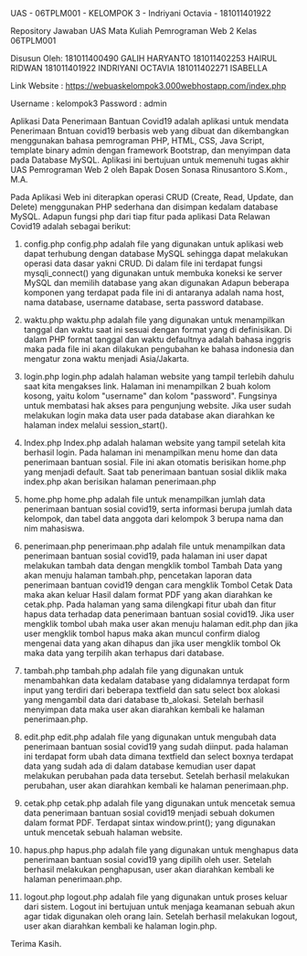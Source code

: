 UAS - 06TPLM001 - KELOMPOK 3 - Indriyani Octavia - 181011401922

Repository Jawaban UAS Mata Kuliah Pemrograman Web 2 Kelas 06TPLM001

Disusun Oleh:
181011400490 GALIH HARYANTO
181011402253 HAIRUL RIDWAN
181011401922 INDRIYANI OCTAVIA
181011402271 ISABELLA

Link Website : https://webuaskelompok3.000webhostapp.com/index.php

Username : kelompok3
Password : admin

Aplikasi Data Penerimaan Bantuan Covid19 adalah aplikasi untuk mendata Penerimaan Bntuan covid19 berbasis web yang dibuat dan dikembangkan menggunakan bahasa pemrograman PHP, HTML, CSS, Java Script, template binary admin dengan framework Bootstrap, dan menyimpan data pada Database MySQL. Aplikasi ini bertujuan untuk memenuhi tugas akhir UAS Pemrograman Web 2 oleh Bapak Dosen Sonasa Rinusantoro S.Kom., M.A.

Pada Aplikasi Web ini diterapkan operasi CRUD (Create, Read, Update, dan Delete) menggunakan PHP sederhana dan disimpan kedalam database MySQL.
Adapun fungsi php dari tiap fitur pada aplikasi Data Relawan Covid19 adalah sebagai berikut:

1. config.php
config.php adalah file yang digunakan untuk aplikasi web dapat terhubung dengan database MySQL sehingga dapat melakukan operasi data dasar yakni CRUD. Di dalam file ini terdapat fungsi mysqli_connect() yang digunakan untuk membuka koneksi ke server MySQL dan memilih database yang akan digunakan Adapun beberapa komponen yang terdapat pada file ini di antaranya adalah nama host, nama database, username database, serta password database.

2. waktu.php
waktu.php adalah file yang digunakan untuk menampilkan tanggal dan waktu saat ini sesuai dengan format yang di definisikan. Di dalam PHP format tanggal dan waktu defaultnya adalah bahasa inggris maka pada file ini akan dilakukan pengubahan ke bahasa indonesia dan mengatur zona waktu menjadi Asia/Jakarta.

3. login.php
login.php adalah halaman website yang tampil terlebih dahulu saat kita mengakses link. Halaman ini menampilkan 2 buah kolom kosong, yaitu kolom "username" dan kolom "password". Fungsinya untuk membatasi hak akses para pengunjung website.  Jika user sudah melakukan login maka data user pada database akan diarahkan ke halaman index melalui session_start().

4. Index.php
Index.php adalah halaman website yang tampil setelah kita berhasil login. Pada halaman ini menampilkan menu home dan data penerimaan bantuan sosial. File ini akan otomatis berisikan home.php yang menjadi default. Saat tab penerimaan bantuan sosial diklik maka index.php akan berisikan halaman penerimaan.php

5. home.php
home.php adalah file untuk menampilkan jumlah data penerimaan bantuan sosial covid19, serta informasi berupa jumlah data kelompok, dan tabel data anggota dari kelompok 3 berupa nama dan nim mahasiswa.

6. penerimaan.php
penerimaan.php adalah file untuk menampilkan data penerimaan bantuan sosial covid19, pada halaman ini user dapat melakukan tambah data dengan mengklik  tombol Tambah Data yang akan  menuju halaman tambah.php, pencetakan laporan data penerimaan bantuan covid19 dengan cara mengklik Tombol Cetak Data maka akan keluar Hasil dalam format PDF yang akan diarahkan ke cetak.php. Pada halaman yang sama dilengkapi fitur ubah dan fitur hapus data terhadap data penerimaan bantuan sosial covid19. Jika user mengklik tombol ubah maka user akan menuju halaman edit.php dan jika user mengklik tombol hapus maka akan muncul confirm dialog mengenai data yang akan dihapus dan jika user mengklik tombol Ok maka data yang terpilih akan terhapus dari database.

7. tambah.php
tambah.php adalah file yang digunakan untuk menambahkan data kedalam database yang didalamnya terdapat form input yang terdiri dari beberapa textfield dan satu select box alokasi yang mengambil data dari database tb_alokasi. Setelah berhasil menyimpan data maka user akan diarahkan kembali ke halaman penerimaan.php.

8. edit.php
edit.php adalah file yang digunakan untuk mengubah data penerimaan bantuan sosial covid19 yang sudah diinput. pada halaman ini terdapat form ubah data dimana textfield dan select boxnya terdapat data yang sudah ada di dalam database kemudian user dapat melakukan perubahan pada data tersebut. Setelah berhasil melakukan perubahan, user akan diarahkan kembali ke halaman penerimaan.php.

9. cetak.php
cetak.php adalah file yang digunakan untuk mencetak semua data penerimaan bantuan sosial covid19 menjadi sebuah dokumen dalam format PDF. Terdapat sintax window.print(); yang digunakan untuk mencetak sebuah halaman website.

10. hapus.php
hapus.php adalah file yang digunakan untuk menghapus data penerimaan bantuan sosial covid19 yang dipilih oleh user. Setelah berhasil melakukan penghapusan, user akan diarahkan kembali ke halaman penerimaan.php.

11. logout.php
logout.php adalah file yang digunakan untuk proses keluar dari sistem. Logout ini bertujuan untuk menjaga keamanan sebuah akun agar tidak digunakan oleh orang lain. Setelah berhasil melakukan logout, user akan diarahkan kembali ke halaman login.php.

Terima Kasih.
